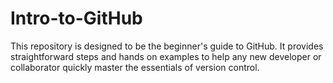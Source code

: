 # Intro-to-GitHub

This repository is designed to be the beginner's guide to GitHub. It provides straightforward steps and hands on examples to help any new developer or collaborator quickly master the essentials of version control.
